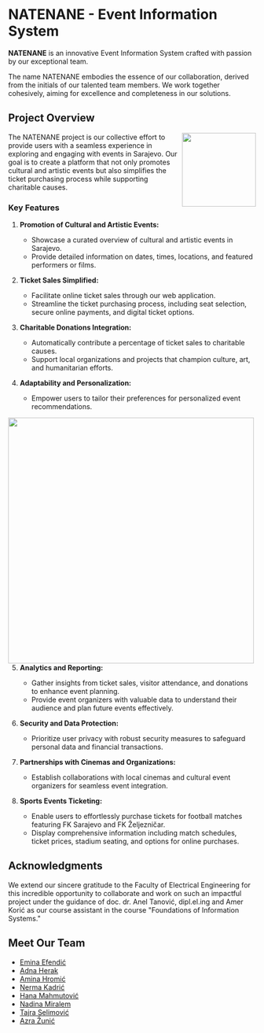 # NATENANE - Event Information System

**NATENANE** is an innovative Event Information System crafted with passion by our exceptional team.

The name NATENANE embodies the essence of our collaboration, derived from the initials of our talented team members. We work together cohesively, aiming for excellence and completeness in our solutions.

## Project Overview

<img align="right" height="150" src="https://github.com/mahmutovichana/NATENANE-Events-Information-System/assets/113919501/fa51ac86-1463-4ecf-a5aa-b4e3783b75ba"  />

The NATENANE project is our collective effort to provide users with a seamless experience in exploring and engaging with events in Sarajevo. Our goal is to create a platform that not only promotes cultural and artistic events but also simplifies the ticket purchasing process while supporting charitable causes.

### Key Features

1. **Promotion of Cultural and Artistic Events:**
   - Showcase a curated overview of cultural and artistic events in Sarajevo.
   - Provide detailed information on dates, times, locations, and featured performers or films.

2. **Ticket Sales Simplified:**
   - Facilitate online ticket sales through our web application.
   - Streamline the ticket purchasing process, including seat selection, secure online payments, and digital ticket options.

3. **Charitable Donations Integration:**
   - Automatically contribute a percentage of ticket sales to charitable causes.
   - Support local organizations and projects that champion culture, art, and humanitarian efforts.

4. **Adaptability and Personalization:**
   - Empower users to tailor their preferences for personalized event recommendations.

<img align="left" height="500" src="https://github.com/mahmutovichana/NATENANE-Events-Information-System/assets/113919501/8be233e8-dc7b-4203-82fc-25b5524ab2ba"  />

5. **Analytics and Reporting:**
   - Gather insights from ticket sales, visitor attendance, and donations to enhance event planning.
   - Provide event organizers with valuable data to understand their audience and plan future events effectively.

6. **Security and Data Protection:**
   - Prioritize user privacy with robust security measures to safeguard personal data and financial transactions.

7. **Partnerships with Cinemas and Organizations:**
   - Establish collaborations with local cinemas and cultural event organizers for seamless event integration.

8. **Sports Events Ticketing:**
   - Enable users to effortlessly purchase tickets for football matches featuring FK Sarajevo and FK Željezničar.
   - Display comprehensive information including match schedules, ticket prices, stadium seating, and options for online purchases.

## Acknowledgments

We extend our sincere gratitude to the Faculty of Electrical Engineering for this incredible opportunity to collaborate and work on such an impactful project under the guidance of doc. dr. Anel Tanović, dipl.el.ing and Amer Korić as our course assistant in the course "Foundations of Information Systems."

## Meet Our Team

- [Emina Efendić](https://github.com/efendicemina)
- [Adna Herak](https://github.com/aherak2)
- [Amina Hromić](https://github.com/AHromic1)
- [Nerma Kadrić](https://github.com/nkadric1)
- [Hana Mahmutović](https://github.com/mahmutovichana)
- [Nadina Miralem](https://github.com/nmiralem1)
- [Tajra Selimović](https://github.com/selimovictajra)
- [Azra Žunić](https://github.com/azunic3)
